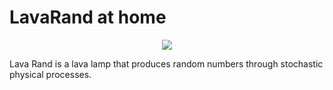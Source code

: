 # LavaRand at home

<div align="center">
  <kbd>
    <img src="./opencv_frame_0.png" />
  </kbd>
</div>


Lava Rand is a lava lamp that produces random numbers through stochastic physical processes.




